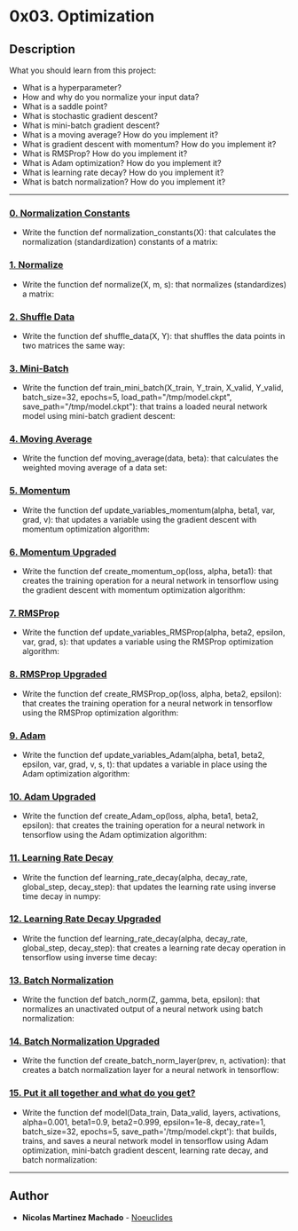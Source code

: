 # 0x03. Optimization

## Description
What you should learn from this project:

* What is a hyperparameter?
* How and why do you normalize your input data?
* What is a saddle point?
* What is stochastic gradient descent?
* What is mini-batch gradient descent?
* What is a moving average? How do you implement it?
* What is gradient descent with momentum? How do you implement it?
* What is RMSProp? How do you implement it?
* What is Adam optimization? How do you implement it?
* What is learning rate decay? How do you implement it?
* What is batch normalization? How do you implement it?

---

### [0. Normalization Constants](./0-norm_constants.py)
* Write the function def normalization_constants(X): that calculates the normalization (standardization) constants of a matrix:


### [1. Normalize](./1-normalize.py)
* Write the function def normalize(X, m, s): that normalizes (standardizes) a matrix:


### [2. Shuffle Data](./2-shuffle_data.py)
* Write the function def shuffle_data(X, Y): that shuffles the data points in two matrices the same way:


### [3. Mini-Batch](./3-mini_batch.py)
* Write the function def train_mini_batch(X_train, Y_train, X_valid, Y_valid, batch_size=32, epochs=5, load_path="/tmp/model.ckpt", save_path="/tmp/model.ckpt"): that trains a loaded neural network model using mini-batch gradient descent:


### [4. Moving Average](./4-moving_average.py)
* Write the function def moving_average(data, beta): that calculates the weighted moving average of a data set:


### [5. Momentum](./5-momentum.py)
* Write the function def update_variables_momentum(alpha, beta1, var, grad, v): that updates a variable using the gradient descent with momentum optimization algorithm:


### [6. Momentum Upgraded](./6-momentum.py)
* Write the function def create_momentum_op(loss, alpha, beta1): that creates the training operation for a neural network in tensorflow using the gradient descent with momentum optimization algorithm:


### [7. RMSProp](./7-RMSProp.py)
* Write the function def update_variables_RMSProp(alpha, beta2, epsilon, var, grad, s): that updates a variable using the RMSProp optimization algorithm:


### [8. RMSProp Upgraded](./8-RMSProp.py)
* Write the function def create_RMSProp_op(loss, alpha, beta2, epsilon): that creates the training operation for a neural network in tensorflow using the RMSProp optimization algorithm:


### [9. Adam](./9-Adam.py)
* Write the function def update_variables_Adam(alpha, beta1, beta2, epsilon, var, grad, v, s, t): that updates a variable in place using the Adam optimization algorithm:


### [10. Adam Upgraded](./10-Adam.py)
* Write the function def create_Adam_op(loss, alpha, beta1, beta2, epsilon): that creates the training operation for a neural network in tensorflow using the Adam optimization algorithm:


### [11. Learning Rate Decay](./11-learning_rate_decay.py)
* Write the function def learning_rate_decay(alpha, decay_rate, global_step, decay_step): that updates the learning rate using inverse time decay in numpy:


### [12. Learning Rate Decay Upgraded](./12-learning_rate_decay.py)
* Write the function def learning_rate_decay(alpha, decay_rate, global_step, decay_step): that creates a learning rate decay operation in tensorflow using inverse time decay:


### [13. Batch Normalization](./13-batch_norm.py)
* Write the function def batch_norm(Z, gamma, beta, epsilon): that normalizes an unactivated output of a neural network using batch normalization:


### [14. Batch Normalization Upgraded](./14-batch_norm.py)
* Write the function def create_batch_norm_layer(prev, n, activation): that creates a batch normalization layer for a neural network in tensorflow:


### [15. Put it all together and what do you get?](./15-model.py)
* Write the function def model(Data_train, Data_valid, layers, activations, alpha=0.001, beta1=0.9, beta2=0.999, epsilon=1e-8, decay_rate=1, batch_size=32, epochs=5, save_path='/tmp/model.ckpt'): that builds, trains, and saves a neural network model in tensorflow using Adam optimization, mini-batch gradient descent, learning rate decay, and batch normalization:


---

## Author
* **Nicolas Martinez Machado** - [Noeuclides](https://github.com/Noeuclides)